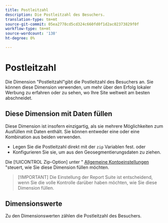 ```yaml
---
title: Postleitzahl
description: Die Postleitzahl des Besuchers.
translation-type: tm+mt
source-git-commit: 05ea2778cd5cd324c660fd0f1d2ac02373829f0f
workflow-type: tm+mt
source-wordcount: '138'
ht-degree: 0%

---
```



# Postleitzahl

Die Dimension &quot;Postleitzahl&quot;gibt die Postleitzahl des Besuchers an. Sie können diese Dimension verwenden, um mehr über den Erfolg lokaler Werbung zu erfahren oder zu sehen, wo Ihre Site weltweit am besten abschneidet.

## Diese Dimension mit Daten füllen

Diese Dimension ist insofern einzigartig, als sie mehrere Möglichkeiten zum Ausfüllen mit Daten enthält. Sie können entweder eine oder eine Kombination aus beiden verwenden.

* Legen Sie die Postleitzahl direkt mit der `zip` Variablen fest. oder
* Konfigurieren Sie sie, um aus den Geosegmentierungsdaten zu ziehen.

Die [!UICONTROL Zip-Option] unter &quot; [Allgemeine Kontoeinstellungen](/help/admin/admin/general-acct-settings-admin.md) &quot;steuert, wie Sie diese Dimension füllen möchten.

>[!IMPORTANT] Die Einstellung der Report Suite ist entscheidend, wenn Sie die volle Kontrolle darüber haben möchten, wie Sie diese Dimension füllen.

## Dimensionswerte

Zu den Dimensionswerten zählen die Postleitzahl des Besuchers.
